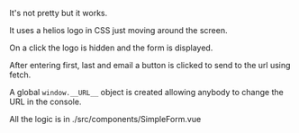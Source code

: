 It's not pretty but it works.

It uses a helios logo in CSS just moving around the screen.

On a click the logo is hidden and the form is displayed.

After entering first, last and email a button is clicked to send to the url using fetch.

A global `window.__URL__` object is created allowing anybody to change the URL in the console.

All the logic is in ./src/components/SimpleForm.vue


